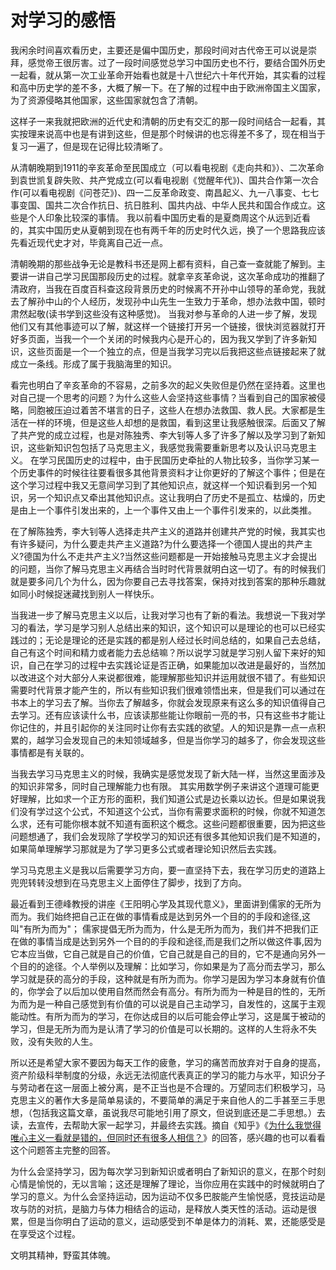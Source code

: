 # 对学习的感悟

我闲余时间喜欢看历史，主要还是偏中国历史，那段时间对古代帝王可以说是崇拜，感觉帝王很厉害。过了一段时间感觉总学习中国历史也不行，要结合国外历史一起看，就从第一次工业革命开始看也就是十八世纪六十年代开始，其实看的过程和高中历史学的差不多，大概了解一下。在了解的过程中由于欧洲帝国主义国家，为了资源侵略其他国家，这些国家就包含了清朝。

这样子一来我就把欧洲的近代史和清朝的历史有交汇的那一段时间结合一起看，其实按理来说高中也是有讲到这些，但是那个时候讲的也忘得差不多了，现在相当于复习一遍了，但是现在记得比较清晰了。

从清朝晚期到1911的辛亥革命至民国成立（可以看电视剧《走向共和》）、二次革命到袁世凯复辟失败、共产党成立(可以看电视剧《觉醒年代》)、国共合作第一次合作(可以看电视剧《问苍茫》)、四一二反革命政变、南昌起义、九一八事变、七七事变国、国共二次合作抗日、抗日胜利、国共内战、中华人民共和国合作成立。这些是个人印象比较深的事情。
我以前看中国历史看的是夏商周这个从远到近看的，其实中国历史从夏朝到现在也有两千年的历史时代久远，换了一个思路我应该先看近现代史才对，毕竟离自己近一点。

清朝晚期的那些战争无论是教科书还是网上都有资料，自己查一查就能了解到。主要讲一讲自己学习民国那段历史的过程。就拿辛亥革命说，这次革命成功的推翻了清政府，当我在百度百科查这段背景历史的时候离不开孙中山领导的革命党，我就去了解孙中山的个人经历，发现孙中山先生一生致力于革命，想办法救中国，顿时肃然起敬(读书学到这些没有这种感觉)。 当我对参与革命的人进一步了解，发现他们又有其他事迹可以了解，就这样一个链接打开另一个链接，很快浏览器就打开好多页面，当我一个一个关闭的时候我内心是开心的，因为我又学到了许多新知识，这些页面是一个一个独立的点，但是当我学习完以后我把这些点链接起来了就成立一条线。形成了属于我脑海里的知识。

看完也明白了辛亥革命的不容易，之前多次的起义失败但是仍然在坚持着。这里也对自己提一个思考的问题？为什么这些人会坚持这些事情？当看到自己的国家被侵略，同胞被压迫过着苦不堪言的日子，这些人在想办法救国、救人民。大家都是生活在一样的环境，但是这些人却想的是救国，看到这里让我感触很深。后面又了解了共产党的成立过程，也是对陈独秀、李大钊等人多了许多了解以及学习到了新知识，这些新知识包包括了马克思主义，我感觉我需要重新思考以及认识马克思主义。  在学习民国历史的过程中，由于民国历史牵扯的人物比较多，当你学习某一个历史事件的时候往往要看很多其他背景资料才让你更好的了解这个事件；但是在这个学习过程中我又无意间学习到了其他知识点，就这样一个知识看到另一个知识，另一个知识点又牵出其他知识点。这让我明白了历史不是孤立、枯燥的，历史是由上一个事件引发出来的，上一个事件又由上一个事件引发来的，以此类推。

在了解陈独秀，李大钊等人选择走共产主义的道路并创建共产党的时候，我其实也有许多疑问，为什么要走共产主义道路?为什么要选择一个德国人提出的共产主义?德国为什么不走共产主义?当然这些问题都是一开始接触马克思主义才会提出的问题，当你了解马克思主义再结合当时时代背景就明白这一切了。有的时候我们就是要多问几个为什么，因为你要自己去寻找答案，保持对找到答案的那种乐趣就如同小时候捉迷藏找到别人一样快乐。

当我进一步了解马克思主义以后，让我对学习也有了新的看法。我想说一下我对学习的看法，学习是学习别人总结出来的知识，这个知识可以是理论的也可以已经实践过的；无论是理论的还是实践的都是别人经过长时间总结的，如果自己去总结，自己有这个时间和精力或者能力去总结嘛？所以说学习就是学习别人留下来好的知识，自己在学习的过程中去实践论证是否正确，如果能加以改进是最好的，当然加以改进这个对大部分人来说都很难，能理解那些知识并运用就很不错了。有些知识需要时代背景才能产生的，所以有些知识我们很难领悟出来，但是我们可以通过在书本上的学习去了解。当你去了解越多，你就会发现原来有这么多的知识值得自己去学习。还有应该读什么书，应该读那些能让你眼前一亮的书，只有这些书才能让你记住的，并且引起你的关注同时让你有去实践的欲望。人的知识是靠一点一点积累的，越学习会发现自己的未知领域越多，但是当你学习的越多了，你会发现这些事情都是有关联的。

当我去学习马克思主义的时候，我确实是感觉发现了新大陆一样，当然这里面涉及的知识非常多，同时自己理解能力也有限。 其实用数学例子来讲这个道理可能更好理解，比如求一个正方形的面积，我们知道公式是边长乘以边长。但是如果说我们没有学过这个公式，不知道这个公式，当你有需要求面积的时候，你就不知道怎么求，还有可能你根本就不知道有面积这个概念。这些问题都很重要，因为把这些问题想通了，我们会发现除了学校学习的知识还有很多其他知识我们是不知道的，如果简单理解学习那就是为了学习更多公式或者理论知识然后去实践。

学习马克思主义是我以后需要学习方向，要一直坚持下去，我在学习历史的道路上兜兜转转没想到在马克思主义上面停住了脚步，找到了方向。

最近看到王德峰教授的讲座《王阳明心学及其现代意义》，里面讲到儒家的无所为而为。我们始终把自己正在做的事情看成是达到另外一个目的的手段和途径,这叫"有所为而为"；
儒家提倡无所为而为，什么是无所为而为，我们并不把我们正在做的事情当成是达到另外一个目的的手段和途径,而是我们之所以做这件事,因为它本应当做，它自己就是自己的价值，它自己就是自己的目的，它不是通向另外一个目的的途径。个人举例以及理解：比如学习，你如果是为了高分而去学习，那么学习就是获的高分的手段，这种就是有所为而为。你学习是因为学习本身就有价值的，你学会了以后加以使用自然而然会有高分。有所为而为一种是目的性的，无所为而为是一种自己感觉到有价值的可以说是自己主动学习，自发性的，这属于主观能动性。有所为而为的学习，在你达成目的以后可能会停止学习，这是属于被动的学习，但是无所为而为是认清了学习的价值是可以长期的。这样的人生将永不失败，没有失败的人生。

所以还是希望大家不要因为每天工作的疲惫，学习的痛苦而放弃对于自身的提高，资产阶级科举制度的分级，永远无法彻底代表真正的学习的能力与水平，知识分子与劳动者在这一层面上被分离，是不正当也是不合理的。万望同志们积极学习，马克思主义的著作大多是简单易读的，不要简单的满足于来自他人的二手甚至三手思想，（包括我这篇文章，虽说我尽可能地引用了原文，但说到底还是二手思想。）去读，去宣传，去帮助大家一起学习，并最终去实践。摘自《知乎》《[为什么我觉得唯心主义一看就是错的，但同时还有很多人相信？](https://www.zhihu.com/question/419562585/answer/1927489003#:~:text=%E6%89%80%E4%BB%A5%E8%BF%98%E6%98%AF%E5%B8%8C%E6%9C%9B%E5%A4%A7%E5%AE%B6%E4%B8%8D%E8%A6%81%E5%9B%A0%E4%B8%BA%E6%AF%8F%E5%A4%A9%E5%B7%A5%E4%BD%9C%E7%9A%84%E7%96%B2%E6%83%AB%EF%BC%8C%E5%AD%A6%E4%B9%A0%E7%9A%84%E7%97%9B%E8%8B%A6%E8%80%8C%E6%94%BE%E5%BC%83%E5%AF%B9%E4%BA%8E%E8%87%AA%E8%BA%AB%E7%9A%84%E6%8F%90%E9%AB%98%EF%BC%8C%E8%B5%84%E4%BA%A7%E9%98%B6%E7%BA%A7%E7%A7%91%E4%B8%BE%E5%88%B6%E5%BA%A6%E7%9A%84%E5%88%86%E7%BA%A7%EF%BC%8C%E6%B0%B8%E8%BF%9C%E6%97%A0%E6%B3%95%E5%BD%BB%E5%BA%95%E4%BB%A3%E8%A1%A8%E7%9C%9F%E6%AD%A3%E7%9A%84%E5%AD%A6%E4%B9%A0%E7%9A%84%E8%83%BD%E5%8A%9B%E4%B8%8E%E6%B0%B4%E5%B9%B3%EF%BC%8C%E7%9F%A5%E8%AF%86%E5%88%86%E5%AD%90%E4%B8%8E%E5%8A%B3%E5%8A%A8%E8%80%85%E5%9C%A8%E8%BF%99%E4%B8%80%E5%B1%82%E9%9D%A2%E4%B8%8A%E8%A2%AB%E5%88%86%E7%A6%BB%EF%BC%8C%E6%98%AF%E4%B8%8D%E6%AD%A3%E5%BD%93%E4%B9%9F%E6%98%AF%E4%B8%8D%E5%90%88%E7%90%86%E7%9A%84%E3%80%82%E4%B8%87%E6%9C%9B%E5%90%8C%E5%BF%97%E4%BB%AC%E7%A7%AF%E6%9E%81%E5%AD%A6%E4%B9%A0%EF%BC%8C%E9%A9%AC%E5%85%8B%E6%80%9D%E4%B8%BB%E4%B9%89%E7%9A%84%E8%91%97%E4%BD%9C%E5%A4%A7%E5%A4%9A%E6%98%AF%E7%AE%80%E5%8D%95%E6%98%93%E8%AF%BB%E7%9A%84%EF%BC%8C%E4%B8%8D%E8%A6%81%E7%AE%80%E5%8D%95%E7%9A%84%E6%BB%A1%E8%B6%B3%E4%BA%8E%E6%9D%A5%E8%87%AA%E4%BB%96%E4%BA%BA%E7%9A%84%E4%BA%8C%E6%89%8B%E7%94%9A%E8%87%B3%E4%B8%89%E6%89%8B%E6%80%9D%E6%83%B3%EF%BC%8C%EF%BC%88%E5%8C%85%E6%8B%AC%E6%88%91%E8%BF%99%E7%AF%87%E6%96%87%E7%AB%A0%EF%BC%8C%E8%99%BD%E8%AF%B4%E6%88%91%E5%B0%BD%E5%8F%AF%E8%83%BD%E5%9C%B0%E5%BC%95%E7%94%A8%E4%BA%86%E5%8E%9F%E6%96%87%EF%BC%8C%E4%BD%86%E8%AF%B4%E5%88%B0%E5%BA%95%E8%BF%98%E6%98%AF%E4%BA%8C%E6%89%8B%E6%80%9D%E6%83%B3%E3%80%82%EF%BC%89%E5%8E%BB%E8%AF%BB%EF%BC%8C%E5%8E%BB%E5%AE%A3%E4%BC%A0%EF%BC%8C%E5%8E%BB%E5%B8%AE%E5%8A%A9%E5%A4%A7%E5%AE%B6%E4%B8%80%E8%B5%B7%E5%AD%A6%E4%B9%A0%EF%BC%8C%E5%B9%B6%E6%9C%80%E7%BB%88%E5%8E%BB%E5%AE%9E%E8%B7%B5%E3%80%82 "为什么我觉得唯心主义一看就是错的，但同时还有很多人相信？")》的回答，感兴趣的也可以看看这个问题答主完整的回答。

为什么会坚持学习，因为每次学习到新知识或者明白了新知识的意义，在那个时刻心情是愉悦的，无以言喻；这还是理解了理论，当你应用在实践中的时候就明白了学习的意义。为什么会坚持运动，因为运动不仅多巴胺能产生愉悦感，竞技运动是攻与防的对抗，是脑力与体力相结合的运动，是释放人类天性的活动。运动是很累，但是当你明白了运动的意义，运动感受到不单是体力的消耗、累，还能感受是在享受这个过程。

文明其精神，野蛮其体魄。
